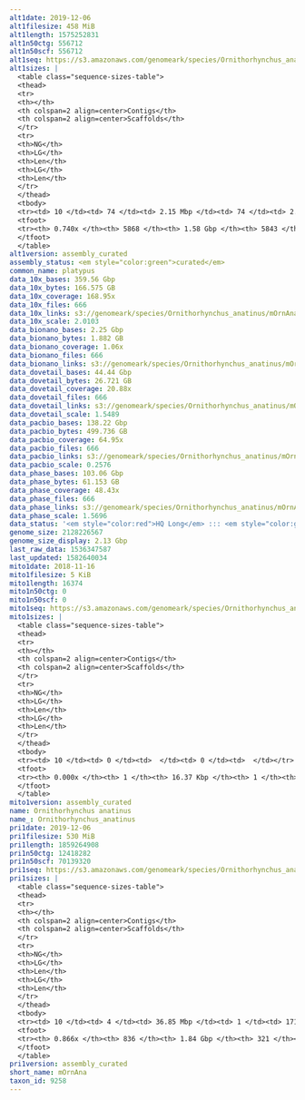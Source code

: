```yaml
---
alt1date: 2019-12-06
alt1filesize: 458 MiB
alt1length: 1575252831
alt1n50ctg: 556712
alt1n50scf: 556712
alt1seq: https://s3.amazonaws.com/genomeark/species/Ornithorhynchus_anatinus/mOrnAna1/assembly_curated/mOrnAna1.alt.cur.20191206.fasta.gz
alt1sizes: |
  <table class="sequence-sizes-table">
  <thead>
  <tr>
  <th></th>
  <th colspan=2 align=center>Contigs</th>
  <th colspan=2 align=center>Scaffolds</th>
  </tr>
  <tr>
  <th>NG</th>
  <th>LG</th>
  <th>Len</th>
  <th>LG</th>
  <th>Len</th>
  </tr>
  </thead>
  <tbody>
  <tr><td> 10 </td><td> 74 </td><td> 2.15 Mbp </td><td> 74 </td><td> 2.15 Mbp </td></tr>  <tr><td> 20 </td><td> 192 </td><td> 1.56 Mbp </td><td> 192 </td><td> 1.56 Mbp </td></tr>  <tr><td> 30 </td><td> 358 </td><td> 1.11 Mbp </td><td> 358 </td><td> 1.11 Mbp </td></tr>  <tr><td> 40 </td><td> 584 </td><td> 0.81 Mbp </td><td> 584 </td><td> 0.81 Mbp </td></tr>  <tr style="background-color:#cccccc;"><td> 50 </td><td> 899 </td><td> 0.56 Mbp </td><td> 899 </td><td> 0.56 Mbp </td></tr>  <tr><td> 60 </td><td> 1401 </td><td> 309.47 Kbp </td><td> 1400 </td><td> 310.44 Kbp </td></tr>  <tr><td> 70 </td><td> 2912 </td><td> 53.05 Kbp </td><td> 2894 </td><td> 53.46 Kbp </td></tr>  <tr><td> 80 </td><td> 0 </td><td>  </td><td> 0 </td><td>  </td></tr>  <tr><td> 90 </td><td> 0 </td><td>  </td><td> 0 </td><td>  </td></tr>  <tr><td> 100 </td><td> 0 </td><td>  </td><td> 0 </td><td>  </td></tr>  </tbody>
  <tfoot>
  <tr><th> 0.740x </th><th> 5868 </th><th> 1.58 Gbp </th><th> 5843 </th><th> 1.58 Gbp </th></tr>
  </tfoot>
  </table>
alt1version: assembly_curated
assembly_status: <em style="color:green">curated</em>
common_name: platypus
data_10x_bases: 359.56 Gbp
data_10x_bytes: 166.575 GB
data_10x_coverage: 168.95x
data_10x_files: 666
data_10x_links: s3://genomeark/species/Ornithorhynchus_anatinus/mOrnAna1/genomic_data/10x/<br>
data_10x_scale: 2.0103
data_bionano_bases: 2.25 Gbp
data_bionano_bytes: 1.882 GB
data_bionano_coverage: 1.06x
data_bionano_files: 666
data_bionano_links: s3://genomeark/species/Ornithorhynchus_anatinus/mOrnAna1/genomic_data/bionano/<br>
data_dovetail_bases: 44.44 Gbp
data_dovetail_bytes: 26.721 GB
data_dovetail_coverage: 20.88x
data_dovetail_files: 666
data_dovetail_links: s3://genomeark/species/Ornithorhynchus_anatinus/mOrnAna2/genomic_data/dovetail/<br>
data_dovetail_scale: 1.5489
data_pacbio_bases: 138.22 Gbp
data_pacbio_bytes: 499.736 GB
data_pacbio_coverage: 64.95x
data_pacbio_files: 666
data_pacbio_links: s3://genomeark/species/Ornithorhynchus_anatinus/mOrnAna1/genomic_data/pacbio/<br>
data_pacbio_scale: 0.2576
data_phase_bases: 103.06 Gbp
data_phase_bytes: 61.153 GB
data_phase_coverage: 48.43x
data_phase_files: 666
data_phase_links: s3://genomeark/species/Ornithorhynchus_anatinus/mOrnAna1/genomic_data/phase/<br>
data_phase_scale: 1.5696
data_status: '<em style="color:red">HQ Long</em> ::: <em style="color:green">Long</em> ::: <em style="color:green">Short</em> ::: <em style="color:green">Phasing</em> ::: <em style="color:green">Scaffolding</em>'
genome_size: 2128226567
genome_size_display: 2.13 Gbp
last_raw_data: 1536347587
last_updated: 1582640034
mito1date: 2018-11-16
mito1filesize: 5 KiB
mito1length: 16374
mito1n50ctg: 0
mito1n50scf: 0
mito1seq: https://s3.amazonaws.com/genomeark/species/Ornithorhynchus_anatinus/mOrnAna1/assembly_curated/mOrnAna1.pri.cur.20181116.MT.fasta.gz
mito1sizes: |
  <table class="sequence-sizes-table">
  <thead>
  <tr>
  <th></th>
  <th colspan=2 align=center>Contigs</th>
  <th colspan=2 align=center>Scaffolds</th>
  </tr>
  <tr>
  <th>NG</th>
  <th>LG</th>
  <th>Len</th>
  <th>LG</th>
  <th>Len</th>
  </tr>
  </thead>
  <tbody>
  <tr><td> 10 </td><td> 0 </td><td>  </td><td> 0 </td><td>  </td></tr>  <tr><td> 20 </td><td> 0 </td><td>  </td><td> 0 </td><td>  </td></tr>  <tr><td> 30 </td><td> 0 </td><td>  </td><td> 0 </td><td>  </td></tr>  <tr><td> 40 </td><td> 0 </td><td>  </td><td> 0 </td><td>  </td></tr>  <tr style="background-color:#cccccc;"><td> 50 </td><td> 0 </td><td style="background-color:#ff8888;">  </td><td> 0 </td><td style="background-color:#ff8888;">  </td></tr>  <tr><td> 60 </td><td> 0 </td><td>  </td><td> 0 </td><td>  </td></tr>  <tr><td> 70 </td><td> 0 </td><td>  </td><td> 0 </td><td>  </td></tr>  <tr><td> 80 </td><td> 0 </td><td>  </td><td> 0 </td><td>  </td></tr>  <tr><td> 90 </td><td> 0 </td><td>  </td><td> 0 </td><td>  </td></tr>  <tr><td> 100 </td><td> 0 </td><td>  </td><td> 0 </td><td>  </td></tr>  </tbody>
  <tfoot>
  <tr><th> 0.000x </th><th> 1 </th><th> 16.37 Kbp </th><th> 1 </th><th> 16.37 Kbp </th></tr>
  </tfoot>
  </table>
mito1version: assembly_curated
name: Ornithorhynchus anatinus
name_: Ornithorhynchus_anatinus
pri1date: 2019-12-06
pri1filesize: 530 MiB
pri1length: 1859264908
pri1n50ctg: 12418282
pri1n50scf: 70139320
pri1seq: https://s3.amazonaws.com/genomeark/species/Ornithorhynchus_anatinus/mOrnAna1/assembly_curated/mOrnAna1.pri.cur.20191206.fasta.gz
pri1sizes: |
  <table class="sequence-sizes-table">
  <thead>
  <tr>
  <th></th>
  <th colspan=2 align=center>Contigs</th>
  <th colspan=2 align=center>Scaffolds</th>
  </tr>
  <tr>
  <th>NG</th>
  <th>LG</th>
  <th>Len</th>
  <th>LG</th>
  <th>Len</th>
  </tr>
  </thead>
  <tbody>
  <tr><td> 10 </td><td> 4 </td><td> 36.85 Mbp </td><td> 1 </td><td> 171.72 Mbp </td></tr>  <tr><td> 20 </td><td> 10 </td><td> 28.05 Mbp </td><td> 2 </td><td> 141.99 Mbp </td></tr>  <tr><td> 30 </td><td> 19 </td><td> 20.74 Mbp </td><td> 4 </td><td> 125.04 Mbp </td></tr>  <tr><td> 40 </td><td> 31 </td><td> 16.13 Mbp </td><td> 5 </td><td> 110.29 Mbp </td></tr>  <tr style="background-color:#cccccc;"><td> 50 </td><td> 45 </td><td style="background-color:#88ff88;"> 12.42 Mbp </td><td> 8 </td><td style="background-color:#88ff88;"> 70.14 Mbp </td></tr>  <tr><td> 60 </td><td> 66 </td><td> 8.63 Mbp </td><td> 11 </td><td> 60.46 Mbp </td></tr>  <tr><td> 70 </td><td> 101 </td><td> 4.73 Mbp </td><td> 15 </td><td> 46.40 Mbp </td></tr>  <tr><td> 80 </td><td> 174 </td><td> 1.69 Mbp </td><td> 21 </td><td> 30.54 Mbp </td></tr>  <tr><td> 90 </td><td> 0 </td><td>  </td><td> 0 </td><td>  </td></tr>  <tr><td> 100 </td><td> 0 </td><td>  </td><td> 0 </td><td>  </td></tr>  </tbody>
  <tfoot>
  <tr><th> 0.866x </th><th> 836 </th><th> 1.84 Gbp </th><th> 321 </th><th> 1.86 Gbp </th></tr>
  </tfoot>
  </table>
pri1version: assembly_curated
short_name: mOrnAna
taxon_id: 9258
---
```


